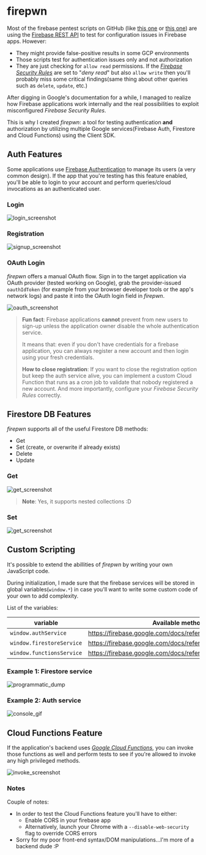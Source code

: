 # firepwn

Most of the firebase pentest scripts on GitHub (like [this one](https://github.com/MuhammadKhizerJaved/Insecure-Firebase-Exploit) or [this one](https://github.com/nullr3x/ExpoFire)) are using the [Firebase REST API](https://firebase.google.com/docs/reference/rest/database) to test for configuration issues in Firebase apps. However:

* They might provide false-positive results in some GCP environments
* Those scripts test for authentication issues only and not authorization
* They are just checking for `allow read` permissions. If the [*Firebase Security Rules*](https://firebase.google.com/docs/rules) are set to "*deny read*" but also `allow write` then you'll probably miss some critical findings(same thing about other queries such as `delete`, `update`, etc.)

After digging in Google's documentation for a while, I managed to realize how Firebase applications work internally and the real possibilities to exploit misconfigured *Firebase Security Rules*.

This is why I created *firepwn*: a tool for testing authentication **and** authorization by utilizing multiple Google services(Firebase Auth, Firestore and Cloud Functions) using the Client SDK.

## Auth Features

Some applications use [Firebase Authentication](https://firebase.google.com/products/auth) to manage its users (a very common design). If the app that you're testing has this feature enabled, you'll be able to login to your account and perform queries/cloud invocations as an authenticated user.

### Login

![login_screenshot](./screenshots/auth_loggedIn.png)
<!-- TODO: Replace with an updated logged in screenshot -->

### Registration

![signup_screenshot](./screenshots/auth_createAcc.png)
<!-- TODO: Replace with an updated account creation screenshot -->

### OAuth Login

*firepwn* offers a manual OAuth flow. Sign in to the target application via OAuth provider (tested working on Google), grab the provider-issued `oauthIdToken` (for example from your browser developer tools or the app's network logs) and paste it into the OAuth login field in *firepwn*.

![oauth_screenshot](./screenshots/oauth_login.png)

>**Fun fact**: Firebase applications **cannot** prevent from new users to sign-up unless the application owner disable the whole authentication service.
>
>It means that: even if you don't have credentials for a firebase application, you can always register a new account and then login using your fresh credentials.
>
>**How to close registration**: If you want to close the registration option but keep the auth service alive, you can implement a custom Cloud Function that runs as a cron job to validate that nobody registered a new account. And more importantly, configure your *Firebase Security Rules* correctly.

## Firestore DB Features

*firepwn* supports all of the useful Firestore DB methods:

* Get
* Set (create, or overwrite if already exists)
* Delete
* Update

### Get

![get_screenshot](./screenshots/get.png)

> **Note**: Yes, it supports nested collections :D

### Set

![get_screenshot](./screenshots/set.png)

## Custom Scripting

It's possible to extend the abillities of *firepwn* by writing your own JavaScript code.

During initialization, I made sure that the firebase services will be stored in global variables(`window.*`) in case you'll want to write some custom code of your own to add complexity.

List of the variables:

| variable                    | Available methods/properties                                                 |   |
|-----------------------------|------------------------------------------------------------------------------|---|
| `window.authService`        | <https://firebase.google.com/docs/reference/js/firebase.auth.Auth>           |   |
| `window.firestoreService`   | <https://firebase.google.com/docs/reference/js/firebase.firestore.Firestore> |   |
| `window.functionsService`   | <https://firebase.google.com/docs/reference/js/firebase.functions.Functions> |   |

### Example 1: Firestore service

![programmatic_dump](./screenshots/programmaticDump.gif)

### Example 2: Auth service

![console_gif](./screenshots/consoleGif.gif)

## Cloud Functions Feature

If the application's backend uses [*Google Cloud Functions*](https://firebase.google.com/docs/functions/), you can invoke those functions as well and perform tests to see if you're allowed to invoke any high privileged methods.

![invoke_screenshot](./screenshots/invoke.png)

### Notes

Couple of notes:

* In order to test the Cloud Functions feature you'll have to either:
  * Enable CORS in your firebase app
  * Alternatively, launch your Chrome with a `--disable-web-security` flag to override CORS errors
* Sorry for my poor front-end syntax/DOM manipulations...I'm more of a backend dude :P
